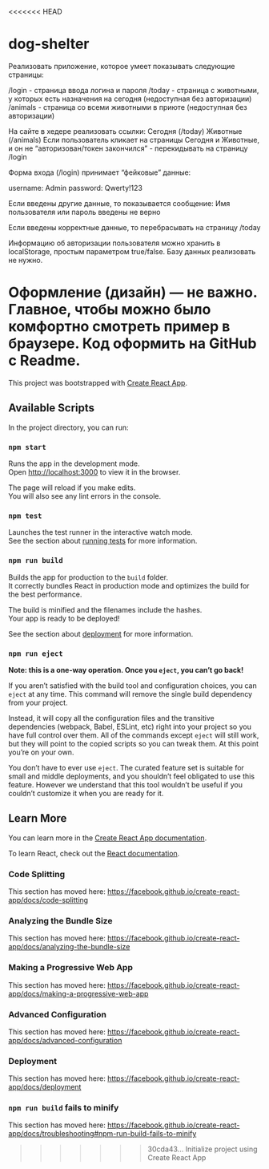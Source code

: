 <<<<<<< HEAD
# dog-shelter
Реализовать приложение, которое умеет показывать следующие страницы:

/login - страница ввода логина и пароля
/today - страница с животными, у которых есть назначения на сегодня (недоступная без авторизации)
/animals - страница со всеми животными в приюте (недоступная без авторизации)

На сайте в хедере реализовать ссылки:
Сегодня (/today)
Животные (/animals)
Если пользователь кликает на страницы Сегодня и Животные, и он не “авторизован/токен закончился” - перекидывать на страницу /login

Форма входа (/login) принимает “фейковые” данные:

username: Admin
password: Qwerty!123 

Если введены другие данные, то показывается сообщение:
Имя пользователя или пароль введены не верно

Если введены корректные данные, то перебрасывать на страницу /today

Информацию об авторизации пользователя можно хранить в localStorage, простым параметром true/false. 
Базу данных реализовать не нужно.

Оформление (дизайн) — не важно.  Главное, чтобы можно было комфортно смотреть пример в браузере.
Код оформить на GitHub с Readme.
=======
This project was bootstrapped with [Create React App](https://github.com/facebook/create-react-app).

## Available Scripts

In the project directory, you can run:

### `npm start`

Runs the app in the development mode.<br />
Open [http://localhost:3000](http://localhost:3000) to view it in the browser.

The page will reload if you make edits.<br />
You will also see any lint errors in the console.

### `npm test`

Launches the test runner in the interactive watch mode.<br />
See the section about [running tests](https://facebook.github.io/create-react-app/docs/running-tests) for more information.

### `npm run build`

Builds the app for production to the `build` folder.<br />
It correctly bundles React in production mode and optimizes the build for the best performance.

The build is minified and the filenames include the hashes.<br />
Your app is ready to be deployed!

See the section about [deployment](https://facebook.github.io/create-react-app/docs/deployment) for more information.

### `npm run eject`

**Note: this is a one-way operation. Once you `eject`, you can’t go back!**

If you aren’t satisfied with the build tool and configuration choices, you can `eject` at any time. This command will remove the single build dependency from your project.

Instead, it will copy all the configuration files and the transitive dependencies (webpack, Babel, ESLint, etc) right into your project so you have full control over them. All of the commands except `eject` will still work, but they will point to the copied scripts so you can tweak them. At this point you’re on your own.

You don’t have to ever use `eject`. The curated feature set is suitable for small and middle deployments, and you shouldn’t feel obligated to use this feature. However we understand that this tool wouldn’t be useful if you couldn’t customize it when you are ready for it.

## Learn More

You can learn more in the [Create React App documentation](https://facebook.github.io/create-react-app/docs/getting-started).

To learn React, check out the [React documentation](https://reactjs.org/).

### Code Splitting

This section has moved here: https://facebook.github.io/create-react-app/docs/code-splitting

### Analyzing the Bundle Size

This section has moved here: https://facebook.github.io/create-react-app/docs/analyzing-the-bundle-size

### Making a Progressive Web App

This section has moved here: https://facebook.github.io/create-react-app/docs/making-a-progressive-web-app

### Advanced Configuration

This section has moved here: https://facebook.github.io/create-react-app/docs/advanced-configuration

### Deployment

This section has moved here: https://facebook.github.io/create-react-app/docs/deployment

### `npm run build` fails to minify

This section has moved here: https://facebook.github.io/create-react-app/docs/troubleshooting#npm-run-build-fails-to-minify
>>>>>>> 30cda43... Initialize project using Create React App
